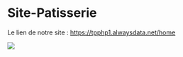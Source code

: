<h1>Site-Patisserie</h1>

 Le lien de notre site : https://tpphp1.alwaysdata.net/home
 
 <image src="https://media.discordapp.net/attachments/927636625314431059/1068498244243558440/image.png"/>
